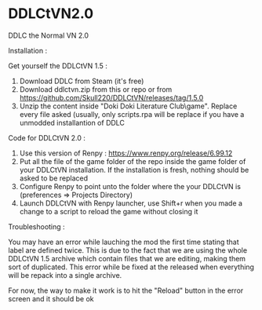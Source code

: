 # DDLCtVN2.0
DDLC the Normal VN 2.0

Installation :

Get yourself the DDLCtVN 1.5 :

  1. Download DDLC from Steam (it's free)
  2. Download ddlctvn.zip from this or repo or from https://github.com/Skull220/DDLCtVN/releases/tag/1.5.0
  3. Unzip the content inside "Doki Doki Literature Club\game". Replace every file asked (usually, only scripts.rpa will be replace if you have a unmodded installantion of DDLC

Code for DDLCtVN 2.0 :
  1. Use this version of Renpy : https://www.renpy.org/release/6.99.12
  2. Put all the file of the game folder of the repo inside the game folder of your DDLCtVN installation. If the installation is fresh, nothing should be asked to be replaced
  3. Configure Renpy to point unto the folder where the your DDLCtVN is (preferences => Projects Directory)
  4. Launch DDLCtVN with Renpy launcher, use Shift+r when you made a change to a script to reload the game without closing it

Troubleshooting :

You may have an error while lauching the mod the first time stating that label are defined twice. This is due to the fact that we are using the whole DDLCtVN 1.5 archive which contain files that we are editing, making them sort of duplicated. This error while be fixed at the released when everything will be repack into a single archive.

For now, the way to make it work is to hit the "Reload" button in the error screen and it should be ok
